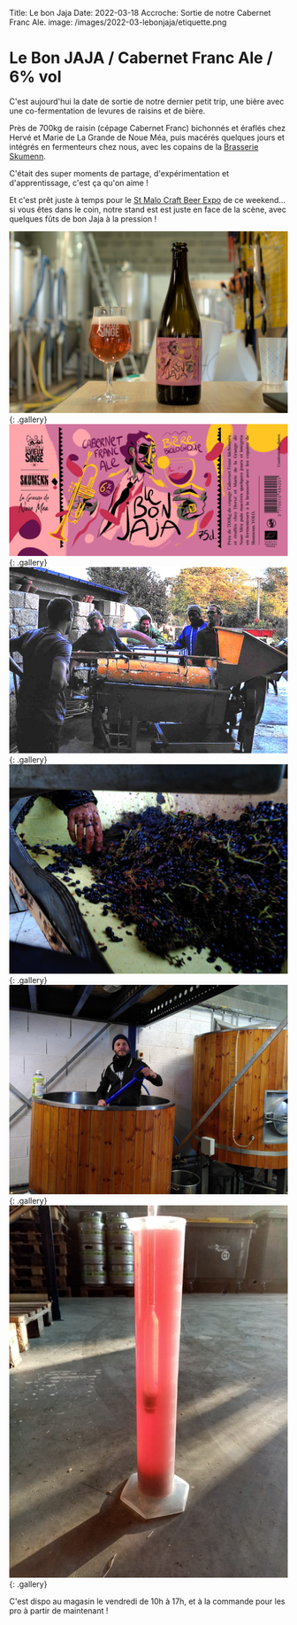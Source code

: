 Title: Le bon Jaja
Date: 2022-03-18
Accroche: Sortie de notre Cabernet Franc Ale.
image: /images/2022-03-lebonjaja/etiquette.png

# Le Bon JAJA / Cabernet Franc Ale / 6% vol

C'est aujourd'hui la date de sortie de notre dernier petit trip, une bière avec une co-fermentation de levures de raisins et de bière.

Près de 700kg de raisin (cépage Cabernet Franc) bichonnés et éraflés chez Hervé et Marie de La Grande de Noue Méa, puis macérés quelques jours et intégrés en fermenteurs chez nous, avec les copains de la [Brasserie Skumenn](https://skumenn.com).

C'était des super moments de partage, d'expérimentation et d'apprentissage, c'est ça qu'on aime !

Et c'est prêt juste à temps pour le [St Malo Craft Beer Expo](https://saintmalocraftbeerexpo.com/) de ce weekend… si vous êtes dans le coin, notre stand est est juste en face de la scène, avec quelques fûts de bon Jaja à la pression !

![Bouteille et verre](/images/2022-03-lebonjaja/bouteille.jpg){: .gallery}
![Étiquette du bon Jaja !](/images/2022-03-lebonjaja/etiquette.png){: .gallery}
![Les saisonnièr⋅es au moment de l'éraflage](/images/2022-03-lebonjaja/eraflage.jpg){: .gallery}
![Une main dans des grappes de raisin](/images/2022-03-lebonjaja/main.jpg){: .gallery}
![Step au moment du dédréchage, dans une cuve d'empâtage](/images/2022-03-lebonjaja/steph.jpg){: .gallery}
![Un densimère dans du moût rose](/images/2022-03-lebonjaja/densimetre.jpg){: .gallery}

C'est dispo au magasin le vendredi de 10h à 17h, et à la commande pour les pro à partir de maintenant !
